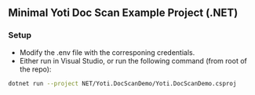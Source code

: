## Minimal Yoti Doc Scan Example Project (.NET)

### Setup

* Modify the .env file with the corresponing credentials.
* Either run in Visual Studio, or run the following command (from root of the repo):

```bash
dotnet run --project NET/Yoti.DocScanDemo/Yoti.DocScanDemo.csproj
```
